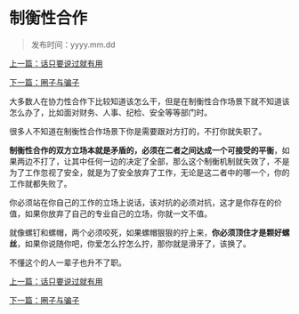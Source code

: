 # 制衡性合作
>
>发布时间：yyyy.mm.dd

[上一篇：话只要说过就有用](/work/article24)

[下一篇：圈子与骗子](/work/article26)

大多数人在协力性合作下比较知道该怎么干，但是在制衡性合作场景下就不知道该怎么办了，比如面对财务、人事、纪检、安全等等部门时。

很多人不知道在制衡性合作场景下你是需要跟对方打的，不打你就失职了。

**制衡性合作的双方立场本就是矛盾的，必须在二者之间达成一个可接受的平衡**，如果两边不打了，让其中任何一边的决定了全部，那么这个制衡机制就失效了，不是为了工作忽视了安全，就是为了安全放弃了工作，无论是这二者中的哪一个，你的工作就都失败了。

你必须站在你自己的工作的立场上说话，该对抗的必须对抗，这才是你存在的价值，如果你放弃了自己的专业自己的立场，你就一文不值。

就像螺钉和螺帽，两个必须咬死，如果螺帽狠狠的拧上来，**你必须顶住才是颗好螺丝**，如果你说随你吧，你爱怎么拧怎么拧，那你就是滑牙了，该换了。

不懂这个的人一辈子也升不了职。

[上一篇：话只要说过就有用](/work/article24)

[下一篇：圈子与骗子](/work/article26)




















​     











